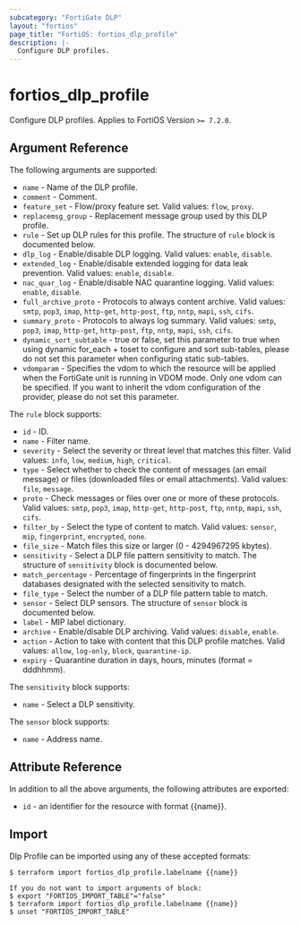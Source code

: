 ```yaml
---
subcategory: "FortiGate DLP"
layout: "fortios"
page_title: "FortiOS: fortios_dlp_profile"
description: |-
  Configure DLP profiles.
---
```


# fortios_dlp_profile
Configure DLP profiles. Applies to FortiOS Version `>= 7.2.0`.

## Argument Reference

The following arguments are supported:

* `name` - Name of the DLP profile.
* `comment` - Comment.
* `feature_set` - Flow/proxy feature set. Valid values: `flow`, `proxy`.
* `replacemsg_group` - Replacement message group used by this DLP profile.
* `rule` - Set up DLP rules for this profile. The structure of `rule` block is documented below.
* `dlp_log` - Enable/disable DLP logging. Valid values: `enable`, `disable`.
* `extended_log` - Enable/disable extended logging for data leak prevention. Valid values: `enable`, `disable`.
* `nac_quar_log` - Enable/disable NAC quarantine logging. Valid values: `enable`, `disable`.
* `full_archive_proto` - Protocols to always content archive. Valid values: `smtp`, `pop3`, `imap`, `http-get`, `http-post`, `ftp`, `nntp`, `mapi`, `ssh`, `cifs`.
* `summary_proto` - Protocols to always log summary. Valid values: `smtp`, `pop3`, `imap`, `http-get`, `http-post`, `ftp`, `nntp`, `mapi`, `ssh`, `cifs`.
* `dynamic_sort_subtable` - true or false, set this parameter to true when using dynamic for_each + toset to configure and sort sub-tables, please do not set this parameter when configuring static sub-tables.
* `vdomparam` - Specifies the vdom to which the resource will be applied when the FortiGate unit is running in VDOM mode. Only one vdom can be specified. If you want to inherit the vdom configuration of the provider, please do not set this parameter.

The `rule` block supports:

* `id` - ID.
* `name` - Filter name.
* `severity` - Select the severity or threat level that matches this filter. Valid values: `info`, `low`, `medium`, `high`, `critical`.
* `type` - Select whether to check the content of messages (an email message) or files (downloaded files or email attachments). Valid values: `file`, `message`.
* `proto` - Check messages or files over one or more of these protocols. Valid values: `smtp`, `pop3`, `imap`, `http-get`, `http-post`, `ftp`, `nntp`, `mapi`, `ssh`, `cifs`.
* `filter_by` - Select the type of content to match. Valid values: `sensor`, `mip`, `fingerprint`, `encrypted`, `none`.
* `file_size` - Match files this size or larger (0 - 4294967295 kbytes).
* `sensitivity` - Select a DLP file pattern sensitivity to match. The structure of `sensitivity` block is documented below.
* `match_percentage` - Percentage of fingerprints in the fingerprint databases designated with the selected sensitivity to match.
* `file_type` - Select the number of a DLP file pattern table to match.
* `sensor` - Select DLP sensors. The structure of `sensor` block is documented below.
* `label` - MIP label dictionary.
* `archive` - Enable/disable DLP archiving. Valid values: `disable`, `enable`.
* `action` - Action to take with content that this DLP profile matches. Valid values: `allow`, `log-only`, `block`, `quarantine-ip`.
* `expiry` - Quarantine duration in days, hours, minutes (format = dddhhmm).

The `sensitivity` block supports:

* `name` - Select a DLP sensitivity.

The `sensor` block supports:

* `name` - Address name.


## Attribute Reference

In addition to all the above arguments, the following attributes are exported:
* `id` - an identifier for the resource with format {{name}}.

## Import

Dlp Profile can be imported using any of these accepted formats:
```
$ terraform import fortios_dlp_profile.labelname {{name}}

If you do not want to import arguments of block:
$ export "FORTIOS_IMPORT_TABLE"="false"
$ terraform import fortios_dlp_profile.labelname {{name}}
$ unset "FORTIOS_IMPORT_TABLE"
```
